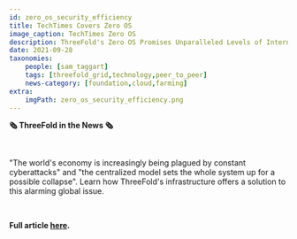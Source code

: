 ```yaml
---
id: zero_os_security_efficiency
title: TechTimes Covers Zero OS
image_caption: TechTimes Zero OS
description: ThreeFold's Zero OS Promises Unparalleled Levels of Internet Security and Efficiency, via TechTimes.
date: 2021-09-28
taxonomies:
    people: [sam_taggart]
    tags: [threefold_grid,technology,peer_to_peer]
    news-category: [foundation,cloud,farming]
extra:
    imgPath: zero_os_security_efficiency.png
---
```


**🗞 ThreeFold in the News 🗞**

<br/>

"The world's economy is increasingly being plagued by constant cyberattacks" and "the centralized model sets the whole system up for a possible collapse". Learn how ThreeFold's infrastructure offers a solution to this alarming global issue.

<br/>

**Full article [here](https://www.techtimes.com/articles/265905/20210927/threefolds-zero-os-promises-unparalleled-levels-of-internet-security-and-efficiency.htm).**